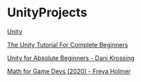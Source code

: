 # UnityProjects

[Unity](https://unity.com)

[The Unity Tutorial For Complete Beginners](https://www.youtube.com/watch?v=XtQMytORBmM)

[Unity for Absolute Beginners - Dani Krossing](https://www.youtube.com/playlist?list=PL0eyrZgxdwhwQZ9zPUC7TnJ-S0KxqGlrN)

[Math for Game Devs (2020) - Freya Holmer](https://www.youtube.com/playlist?list=PLImQaTpSAdsD88wprTConznD1OY1EfK_V)
